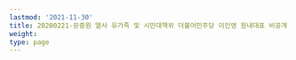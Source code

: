 ```yaml
---
lastmod: '2021-11-30'
title: 20200221-문중원 열사 유가족 및 시민대책위 더불어민주당 이인영 원내대표 비공개 면담
weight: 
type: page
---
```

